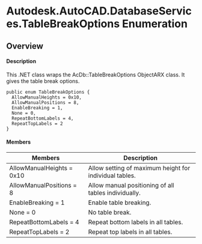 # Autodesk.AutoCAD.DatabaseServices.TableBreakOptions Enumeration

## Overview

#### Description
This .NET class wraps the AcDb::TableBreakOptions ObjectARX class. It gives the table break options.
```text
public enum TableBreakOptions {
  AllowManualHeights = 0x10,
  AllowManualPositions = 8,
  EnableBreaking = 1,
  None = 0,
  RepeatBottomLabels = 4,
  RepeatTopLabels = 2
}
```

#### Members

| Members | Description |
| --- | --- |
| AllowManualHeights = 0x10 | Allow setting of maximum height for individual tables. |
| AllowManualPositions = 8 | Allow manual positioning of all tables individually. |
| EnableBreaking = 1 | Enable table breaking. |
| None = 0 | No table break. |
| RepeatBottomLabels = 4 | Repeat bottom labels in all tables. |
| RepeatTopLabels = 2 | Repeat top labels in all tables. |